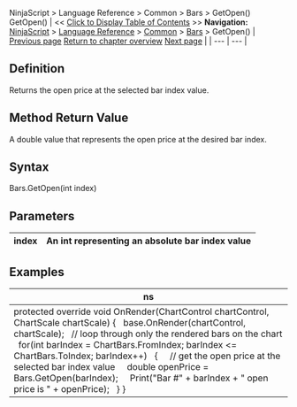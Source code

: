 ﻿
NinjaScript > Language Reference > Common > Bars > GetOpen()
GetOpen()
| << [Click to Display Table of Contents](getopen.md) >> **Navigation:**     [NinjaScript](ninjascript.md) > [Language Reference](language_reference_wip.md) > [Common](common.md) > [Bars](bars.md) > GetOpen() | [Previous page](getlow.md) [Return to chapter overview](bars.md) [Next page](getsessionendtime.md) |
| --- | --- |
## Definition
Returns the open price at the selected bar index value.
 
## Method Return Value
A double value that represents the open price at the desired bar index.
## 
## Syntax
Bars.GetOpen(int index)
 
## Parameters
| index | An int representing an absolute bar index value |
| --- | --- |

## Examples
| ns |
| --- |
| protected override void OnRender(ChartControl chartControl, ChartScale chartScale) {    base.OnRender(chartControl, chartScale);    // loop through only the rendered bars on the chart    for(int barIndex = ChartBars.FromIndex; barIndex <= ChartBars.ToIndex; barIndex++)    {      // get the open price at the selected bar index value      double openPrice = Bars.GetOpen(barIndex);      Print("Bar #" + barIndex + " open price is " + openPrice);    } } |

